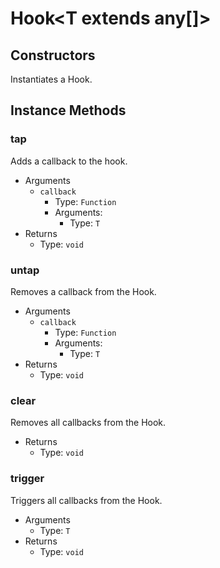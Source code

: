 # Hook<T extends any[]>

## Constructors

Instantiates a Hook.

## Instance Methods

### tap

Adds a callback to the hook.

* Arguments
  + `callback`
    - Type: `Function`
    - Arguments:
      + Type: `T`
* Returns
  + Type: `void`

### untap

Removes a callback from the Hook.

* Arguments
  + `callback`
    - Type: `Function`
    - Arguments:
      + Type: `T`
* Returns
  + Type: `void`

### clear

Removes all callbacks from the Hook.

* Returns
  + Type: `void`


### trigger

Triggers all callbacks from the Hook.

* Arguments
  * Type: `T`
* Returns
  + Type: `void`
